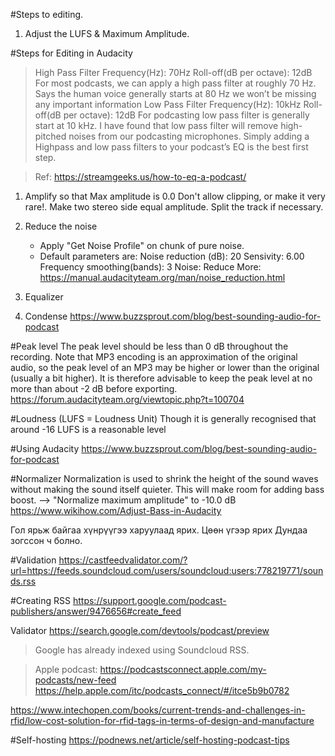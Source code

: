 #Steps to editing.
1) Adjust the LUFS & Maximum Amplitude.

#Steps for Editing in Audacity
> High Pass Filter
	Frequency(Hz): 70Hz
	Roll-off(dB per octave): 12dB
		For most podcasts, we can apply a high pass filter at roughly 70 Hz. Says the human voice generally starts at 80 Hz we won’t be missing any important information
> Low Pass Filter
	Frequency(Hz): 10kHz
	Roll-off(dB per octave): 12dB
		For podcasting low pass filter is generally start at 10 kHz. I have found that low pass filter will remove high-pitched noises from our podcasting microphones. Simply adding a Highpass and low pass filters to your podcast’s EQ is the best first step.

> Ref: https://streamgeeks.us/how-to-eq-a-podcast/	


1) Amplify so that Max amplitude is 0.0
	Don't allow clipping, or make it very rare!.
  Make two stereo side equal amplitude. Split the track if necessary.

2) Reduce the noise
	* Apply "Get Noise Profile" on chunk of pure noise.
	* Default parameters are:
		Noise reduction (dB): 20
		Sensivity: 6.00
		Frequency smoothing(bands): 3
		Noise: Reduce
	More: https://manual.audacityteam.org/man/noise_reduction.html

2) Equalizer
3) Condense
https://www.buzzsprout.com/blog/best-sounding-audio-for-podcast

#Peak level 
The peak level should be less than 0 dB throughout the recording. Note that MP3 encoding is an approximation of the original audio, so the peak level of an MP3 may be higher or lower than the original (usually a bit higher). It is therefore advisable to keep the peak level at no more than about -2 dB before exporting.
https://forum.audacityteam.org/viewtopic.php?t=100704

#Loudness (LUFS = Loudness Unit)
Though it is generally recognised that around -16 LUFS is a reasonable level


#Using Audacity
https://www.buzzsprout.com/blog/best-sounding-audio-for-podcast


#Normalizer 
Normalization is used to shrink the height of the sound waves without making the sound itself quieter. This will make room for adding bass boost.
 --> "Normalize maximum amplitude" to -10.0 dB
 https://www.wikihow.com/Adjust-Bass-in-Audacity


Гол ярьж байгаа хүнрүүгээ харуулаад ярих. 
Цөөн үгээр ярих
Дундаа зогссон ч болно.



#Validation
https://castfeedvalidator.com/?url=https://feeds.soundcloud.com/users/soundcloud:users:778219771/sounds.rss

#Creating RSS
https://support.google.com/podcast-publishers/answer/9476656#create_feed


Validator
https://search.google.com/devtools/podcast/preview

> Google has already indexed
	using Soundcloud RSS.

> Apple podcast: 
https://podcastsconnect.apple.com/my-podcasts/new-feed
https://help.apple.com/itc/podcasts_connect/#/itce5b9b0782


https://www.intechopen.com/books/current-trends-and-challenges-in-rfid/low-cost-solution-for-rfid-tags-in-terms-of-design-and-manufacture


#Self-hosting
https://podnews.net/article/self-hosting-podcast-tips